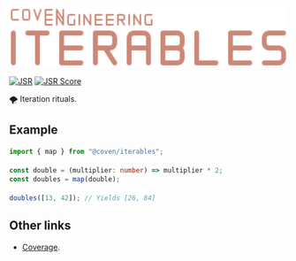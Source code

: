 <img alt="Coven Engineering Iterables logo" src="https://raw.githubusercontent.com/covenengineering/libraries/main/@coven/iterables/logo.svg" height="108" />

[![JSR](https://jsr.io/badges/@coven/iterables)](https://jsr.io/@coven/iterables)
[![JSR Score](https://jsr.io/badges/@coven/iterables/score)](https://jsr.io/@coven/iterables/score)

🌪️ Iteration rituals.

## Example

```typescript
import { map } from "@coven/iterables";

const double = (multiplier: number) => multiplier * 2;
const doubles = map(double);

doubles([13, 42]); // Yields [26, 84]
```

## Other links

- [Coverage](https://coveralls.io/github/covenengineering/libraries).
